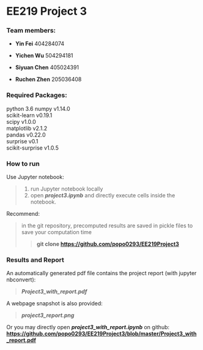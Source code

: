 # EE219 Project 3

### Team members:
* **Yin Fei** 404284074

* **Yichen Wu** 504294181

* **Siyuan Chen** 405024391

* **Ruchen Zhen** 205036408

### Required Packages:
python 3.6
numpy v1.14.0  
scikit-learn v0.19.1  
scipy v1.0.0  
matplotlib v2.1.2  
pandas v0.22.0   
surprise v0.1  
scikit-surprise v1.0.5

### How to run
Use Jupyter notebook: 
> 1. run Jupyter notebook locally
> 2. open ***project3.ipynb*** and directly execute cells inside the notebook.

Recommend:
>  in the git repository, precomputed results are saved in pickle files to save your computation time
> > **git clone https://github.com/popo0293/EE219Project3**

### Results and Report
An automatically generated pdf file contains the project report (with jupyter nbconvert):
> ***Project3_with_report.pdf***

A webpage snapshot is also provided:
> ***project3_report.png***

Or you may directly open ***project3_with_report.ipynb*** on github:  
**https://github.com/popo0293/EE219Project3/blob/master/Project3_with_report.pdf**

